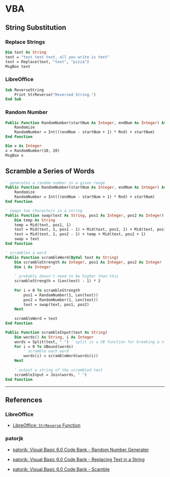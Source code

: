 # VBA

## String Substitution

### Replace Strings

```vb
Dim text As String
text = "text text text, all you write is text"
text = Replace(text, "text", "pizza")
MsgBox text
```

### LibreOffice

```vb
Sub ReverseString
	Print StrReverse("Reversed String.")
End Sub
```

### Random Number

```vb
Public Function RandomNumber(startNum As Integer, endNum As Integer) As Integer
    Randomize
    RandomNumber = Int(((endNum - startNum + 1) * Rnd) + startNum)
End Function

Dim x As Integer
x = RandomNumber(10, 20)
MsgBox x
```

## Scramble a Series of Words

```vb
' generates a random number in a given range
Public Function RandomNumber(startNum As Integer, endNum As Integer) As Integer
    Randomize
    RandomNumber = Int(((endNum - startNum + 1) * Rnd) + startNum)
End Function

' swaps two characters in a string
Public Function swap(text As String, pos1 As Integer, pos2 As Integer)
    Dim temp As String
    temp = Mid(text, pos1, 1)
    text = Mid(text, 1, pos1 - 1) + Mid(text, pos2, 1) + Mid(text, pos1 + 1)
    text = Mid(text, 1, pos2 - 1) + temp + Mid(text, pos2 + 1)
    swap = text
End Function

' scrambles a word
Public Function scrambleWord(ByVal text As String)
    Dim scrambleStrength As Integer, pos1 As Integer, pos2 As Integer
    Dim i As Integer
    
    ' probably doesn't need to be higher than this
    scrambleStrength = (Len(text) - 1) * 2
   
    For i = 0 To scrambleStrength
        pos1 = RandomNumber(1, Len(text))
        pos2 = RandomNumber(1, Len(text))
        text = swap(text, pos1, pos2)
    Next
  
    scrambleWord = text
End Function

Public Function scrambleInput(text As String)
    Dim words() As String, i As Integer
    words = Split(text, " ") ' split is a VB function for breaking a string into an array of strings
    For i = 0 To UBound(words)
        ' scramble each word
        words(i) = scrambleWord(words(i))
    Next
    
    ' output a string of the scrambled text
    scrambleInput = Join(words, " ")
End Function
```

---
## References

### LibreOffice

- [LibreOffice: `StrReverse` Function](https://help.libreoffice.org/latest/lo/text/sbasic/shared/03120412.html?DbPAR=BASIC)

### patorjk

- [patorjk: Visual Basic 6.0 Code Bank - Random Number Generater](https://patorjk.com/programming/tutorials/vb6codebank.htm)

- [patorjk: Visual Basic 6.0 Code Bank - Replacing Text in a String](https://patorjk.com/programming/tutorials/vb6codebank.htm)

- [patorjk: Visual Basic 6.0 Code Bank - Scamble](https://patorjk.com/programming/tutorials/vb6codebank.htm)